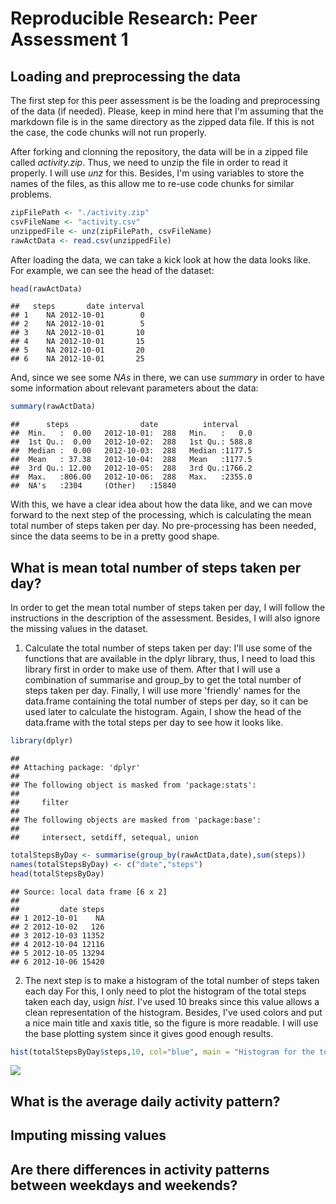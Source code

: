 # Reproducible Research: Peer Assessment 1


## Loading and preprocessing the data
The first step for this peer assessment is be the loading and preprocessing of the data (if needed). Please, keep in mind here that I'm assuming that the markdown file is in the same directory as the zipped data file. If this is not the case, the code chunks will not run properly.

After forking and clonning the repository, the data will be in a zipped file called *activity.zip*. Thus, we need to unzip the file in order to read it properly. I will use *unz* for this. Besides, I'm using variables to store the names of the files, as this allow me to re-use code chunks for similar problems. 


```r
zipFilePath <- "./activity.zip"
csvFileName <- "activity.csv"
unzippedFile <- unz(zipFilePath, csvFileName)
rawActData <- read.csv(unzippedFile)
```

After loading the data, we can take a kick look at how the data looks like. For example, we can see the head of the dataset:


```r
head(rawActData)
```

```
##   steps       date interval
## 1    NA 2012-10-01        0
## 2    NA 2012-10-01        5
## 3    NA 2012-10-01       10
## 4    NA 2012-10-01       15
## 5    NA 2012-10-01       20
## 6    NA 2012-10-01       25
```

And, since we see some *NAs* in there, we can use *summary* in order to have some information about relevant parameters about the data:


```r
summary(rawActData)
```

```
##      steps                date          interval     
##  Min.   :  0.00   2012-10-01:  288   Min.   :   0.0  
##  1st Qu.:  0.00   2012-10-02:  288   1st Qu.: 588.8  
##  Median :  0.00   2012-10-03:  288   Median :1177.5  
##  Mean   : 37.38   2012-10-04:  288   Mean   :1177.5  
##  3rd Qu.: 12.00   2012-10-05:  288   3rd Qu.:1766.2  
##  Max.   :806.00   2012-10-06:  288   Max.   :2355.0  
##  NA's   :2304     (Other)   :15840
```

With this, we have a clear idea about how the data like, and we can move forward to the next step of the processing, which is calculating the mean total number of steps taken per day. No pre-processing has been needed, since the data seems to be in a pretty good shape. 

## What is mean total number of steps taken per day?
In order to get the mean total number of steps taken per day, I will follow the instructions in the description of the assessment. Besides, I will also ignore the missing values in the dataset.

1. Calculate the total number of steps taken per day: 
I'll use some of the functions that are available in the dplyr library, thus, I need to load this library first in order to make use of them. After that I will use a combination of summarise and group_by to get the total number of steps taken per day. Finally, I will use more 'friendly' names for the data.frame containing the total number of steps per day, so it can be used later to calculate the histogram. Again, I show the head of the data.frame with the total steps per day to see how it looks like.


```r
library(dplyr)
```

```
## 
## Attaching package: 'dplyr'
## 
## The following object is masked from 'package:stats':
## 
##     filter
## 
## The following objects are masked from 'package:base':
## 
##     intersect, setdiff, setequal, union
```

```r
totalStepsByDay <- summarise(group_by(rawActData,date),sum(steps))
names(totalStepsByDay) <- c("date","steps")
head(totalStepsByDay)
```

```
## Source: local data frame [6 x 2]
## 
##         date steps
## 1 2012-10-01    NA
## 2 2012-10-02   126
## 3 2012-10-03 11352
## 4 2012-10-04 12116
## 5 2012-10-05 13294
## 6 2012-10-06 15420
```


2. The next step is to make a histogram of the total number of steps taken each day
For this, I only need to plot the histogram of the total steps taken each day, usign *hist*. I've used 10 breaks since this value allows a clean representation of the histogram. Besides, I've used colors and put a nice main title and xaxis title, so the figure is more readable. I will use the base plotting system since it gives good enough results.


```r
hist(totalStepsByDay$steps,10, col="blue", main = "Histogram for the total number of steps taken each day", xlab="Total number of steps taken each day")
```

![](PA1_template_files/figure-html/unnamed-chunk-5-1.png) 

## What is the average daily activity pattern?



## Imputing missing values



## Are there differences in activity patterns between weekdays and weekends?
